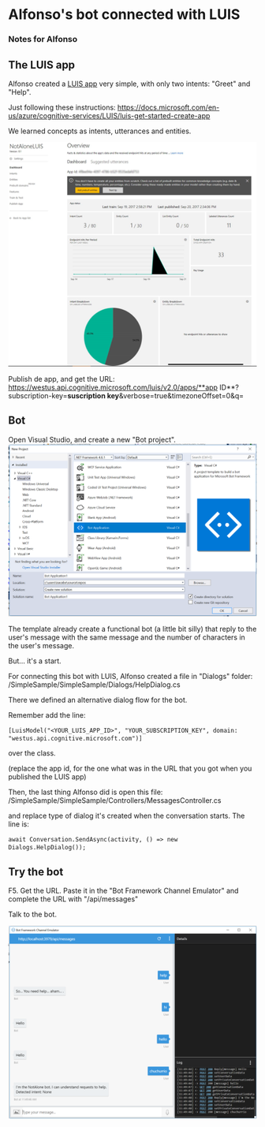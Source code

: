 # Alfonso's bot connected with LUIS
### Notes for Alfonso

## The LUIS app
Alfonso created a [LUIS app](https://www.luis.ai/) very simple, with only two intents: "Greet" and "Help".

Just following these instructions: https://docs.microsoft.com/en-us/azure/cognitive-services/LUIS/luis-get-started-create-app 

We learned concepts as intents, utterances and entities.

![LUIS app Screenshot](https://github.com/isabelcabezasm/BotAndLUIS/blob/master/sample-luis.png)

Publish de app, and get the URL: 
https://westus.api.cognitive.microsoft.com/luis/v2.0/apps/**app ID**?subscription-key=**suscription key**&verbose=true&timezoneOffset=0&q= 

## Bot
Open Visual Studio, and create a new "Bot project".
![New bot project](https://github.com/isabelcabezasm/BotAndLUIS/blob/master/bot-project-new.PNG)

The template already create a functional bot (a little bit silly) that reply to the user's message with the same message and the number of characters in the user's message.

But... it's a start.

For connecting this bot with LUIS, Alfonso created a file  in "Dialogs" folder: /SimpleSample/SimpleSample/Dialogs/HelpDialog.cs 

There we defined an alternative dialog flow for the bot.

Remember add the line:

~~~
[LuisModel("<YOUR_LUIS_APP_ID>", "YOUR_SUBSCRIPTION_KEY", domain: "westus.api.cognitive.microsoft.com")]
~~~

 over the class.   

 (replace the app id, for the one what was in the URL that you got when you published the LUIS app)


Then, the last thing Alfonso did is open this file:
/SimpleSample/SimpleSample/Controllers/MessagesController.cs

and replace type of dialog it's created when the conversation starts.  The line is:

~~~
await Conversation.SendAsync(activity, () => new Dialogs.HelpDialog());
~~~

## Try the bot

F5.
Get the URL. 
Paste it in the "Bot Framework Channel Emulator" and complete the URL with "/api/messages"

Talk to the bot.

![Bot channel emulator](https://github.com/isabelcabezasm/BotAndLUIS/blob/master/screenshot-simple-sample-bot-with-LUIS.PNG)